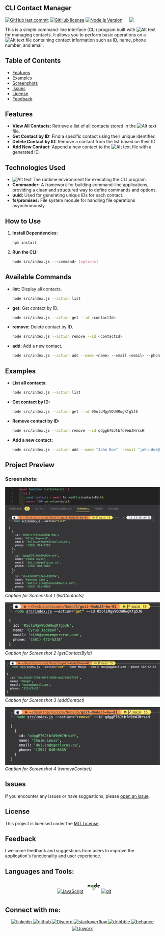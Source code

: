 ## CLI Contact Manager
<img align="right" src="https://media.giphy.com/media/du3J3cXyzhj75IOgvA/giphy.gif" width="100"/>

[![GitHub last commit](https://img.shields.io/github/last-commit/Alexandrbig1/goit-NodeJS-hw-01)](https://github.com/Alexandrbig1/goit-NodeJS-hw-01/commits/main)
[![GitHub license](https://img.shields.io/github/license/Alexandrbig1/goit-NodeJS-hw-01)](https://github.com/Alexandrbig1/goit-NodeJS-hw-01/blob/main/LICENSE)
[![Node.js Version](https://img.shields.io/badge/Node.js-v18.18.0-green)](https://nodejs.org/)

This is a simple command-line interface (CLI) program built with ![Alt text](https://img.shields.io/badge/Node.js-339933.svg?style=for-the-badge&logo=nodedotjs&logoColor=white) for managing contacts. It allows you to perform basic operations on a ![Alt text](https://img.shields.io/badge/JSON-000000.svg?style=for-the-badge&logo=JSON&logoColor=white) file containing contact information such as ID, name, phone number, and email.

## Table of Contents

- [Features](#features)
- [Examples](#Examples)
- [Screenshots](#Screenshots)
- [Issues](#Issues)
- [License](#License)
- [Feedback](#Feedback)

## Features
- **View All Contacts:** Retrieve a list of all contacts stored in the ![Alt text](https://img.shields.io/badge/JSON-000000.svg?style=for-the-badge&logo=JSON&logoColor=white) file.
- **Get Contact by ID:** Find a specific contact using their unique identifier.
- **Delete Contact by ID:** Remove a contact from the list based on their ID.
- **Add New Contact:** Append a new contact to the ![Alt text](https://img.shields.io/badge/JSON-000000.svg?style=for-the-badge&logo=JSON&logoColor=white) file with a generated ID.

## Technologies Used
- ![Alt text](https://img.shields.io/badge/Node.js-339933.svg?style=for-the-badge&logo=nodedotjs&logoColor=white) The runtime environment for executing the CLI program.
- **Commander:** A framework for building command-line applications, providing a clean and structured way to define commands and options.
- **uuid:** Used for generating unique IDs for each contact.
- **fs/promises:** File system module for handling file operations asynchronously.

## How to Use

1. **Install Dependencies:**
    ``` bash
    npm install
1. **Run the CLI:**
    ``` bash
    node src/index.js --<command> [options]

## Available Commands

- **list:** Display all contacts.
    ``` bash
    node src/index.js --action list
- **get:** Get contact by ID.
    ``` bash
    node src/index.js --action get --id <contactId>
- **remove:** Delete contact by ID.
    ``` bash
    node src/index.js --action remove --id <contactId>
- **add:** Add a new contact.
    ``` bash
    node src/index.js --action add --name <name> --email <email> --phone <phone_number>

## Examples

- **List all contacts:**
    ``` bash
    node src/index.js --action list
- **Get contact by ID:**
    ``` bash
    node src/index.js --action get --id 05olLMgyVQdWRwgKfg5J6
- **Remove contact by ID:**
    ``` bash
    node src/index.js --action remove --id qdggE76Jtbfd9eWJHrssH
- **Add a new contact:**
    ``` bash
    node src/index.js --action add --name "John Doe" --email "john.doe@example.com" --phone "+1234567890"

## Project Preview

### Screenshots:

![goit-NodeJS-hw-01](./src/images/hw-1.jpg)
_Caption for Screenshot 1 (listContacts)_

![goit-NodeJS-hw-01](./src/images/hw-2.jpg)
_Caption for Screenshot 2 (getContactById)_

![goit-NodeJS-hw-01](./src/images/hw-3.jpg)
_Caption for Screenshot 3 (addContact)_

![goit-NodeJS-hw-01](./src/images/hw-4.jpg)
_Caption for Screenshot 4 (removeContact)_

## Issues

If you encounter any issues or have suggestions, please [open an issue](https://github.com/Alexandrbig1/goit-NodeJS-hw-01/issues).

## License

This project is licensed under the [MIT License](LICENSE).

## Feedback

I welcome feedback and suggestions from users to improve the application's functionality and user experience.

## Languages and Tools:

<div align="center">  
<a href="https://www.javascript.com/" target="_blank"><img style="margin: 10px" src="https://profilinator.rishav.dev/skills-assets/javascript-original.svg" alt="JavaScript" height="50" /></a>
<a href="https://nodejs.org" target="_blank" rel="noreferrer"><img src="https://raw.githubusercontent.com/devicons/devicon/master/icons/nodejs/nodejs-original-wordmark.svg" alt="nodejs" width="40" height="40"/></a>
<a href="https://git-scm.com/" target="_blank" rel="noreferrer"> <img src="https://www.vectorlogo.zone/logos/git-scm/git-scm-icon.svg" alt="git" width="40" height="40"/></a>
</div>

## Connect with me:

<div align="center">
<a href="https://linkedin.com/in/alex-smagin29" target="_blank">
<img src=https://img.shields.io/badge/linkedin-%231E77B5.svg?&style=for-the-badge&logo=linkedin&logoColor=white alt=linkedin style="margin-bottom: 5px;" />
</a>
<a href="https://github.com/alexandrbig1" target="_blank">
<img src=https://img.shields.io/badge/github-%2324292e.svg?&style=for-the-badge&logo=github&logoColor=white alt=github style="margin-bottom: 5px;" />
</a>
<a href="https://discord.gg/uzM3UNQU" target="_blank">
<img src="https://img.shields.io/badge/discord-%237289DA.svg?&style=for-the-badge&logo=discord&logoColor=white" alt="Discord" style="margin-bottom: 5px;" />
</a>
<a href="https://stackoverflow.com/users/22484161/alex-smagin" target="_blank">
<img src=https://img.shields.io/badge/stackoverflow-%23F28032.svg?&style=for-the-badge&logo=stackoverflow&logoColor=white alt=stackoverflow style="margin-bottom: 5px;" />
</a>
<a href="https://dribbble.com/Alexandrbig1" target="_blank">
<img src=https://img.shields.io/badge/dribbble-%23E45285.svg?&style=for-the-badge&logo=dribbble&logoColor=white alt=dribbble style="margin-bottom: 5px;" />
</a>
<a href="https://www.behance.net/a1126" target="_blank">
<img src=https://img.shields.io/badge/behance-%23191919.svg?&style=for-the-badge&logo=behance&logoColor=white alt=behance style="margin-bottom: 5px;" />
</a>
<a href="https://www.upwork.com/freelancers/~0117da9f9f588056d2" target="_blank">
<img src="https://img.shields.io/badge/upwork-%230077B5.svg?&style=for-the-badge&logo=upwork&logoColor=white&color=%23167B02" alt="Upwork" style="margin-bottom: 5px;" />
</a>
</div>
